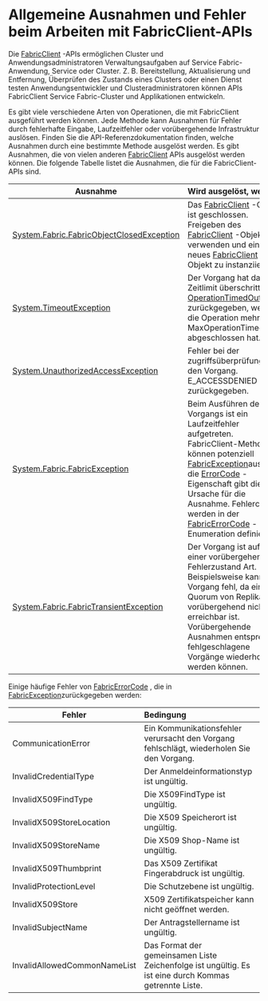 <properties
   pageTitle="Gemeinsame FabricClient-Ausnahmen | Microsoft Azure"
   description="Beschreibt die allgemeine Ausnahmen und Fehler, die beim Ausführen der Anwendung und Verwaltung Clustervorgänge FabricClient APIs ausgelöst werden können."
   services="service-fabric"
   documentationCenter=".net"
   authors="rwike77"
   manager="timlt"
   editor=""/>

<tags
   ms.service="service-fabric"
   ms.devlang="dotnet"
   ms.topic="article"
   ms.tgt_pltfrm="NA"
   ms.workload="NA"
   ms.date="08/25/2016"
   ms.author="ryanwi"/>

# <a name="common-exceptions-and-errors-when-working-with-the-fabricclient-apis"></a>Allgemeine Ausnahmen und Fehler beim Arbeiten mit FabricClient-APIs
Die [FabricClient](https://msdn.microsoft.com/library/system.fabric.fabricclient.aspx) -APIs ermöglichen Cluster und Anwendungsadministratoren Verwaltungsaufgaben auf Service Fabric-Anwendung, Service oder Cluster. Z. B. Bereitstellung, Aktualisierung und Entfernung, Überprüfen des Zustands eines Clusters oder einen Dienst testen Anwendungsentwickler und Clusteradministratoren können APIs FabricClient Service Fabric-Cluster und Applikationen entwickeln.

Es gibt viele verschiedene Arten von Operationen, die mit FabricClient ausgeführt werden können.  Jede Methode kann Ausnahmen für Fehler durch fehlerhafte Eingabe, Laufzeitfehler oder vorübergehende Infrastruktur auslösen.  Finden Sie die API-Referenzdokumentation finden, welche Ausnahmen durch eine bestimmte Methode ausgelöst werden. Es gibt Ausnahmen, die von vielen anderen [FabricClient](https://msdn.microsoft.com/library/system.fabric.fabricclient.aspx) APIs ausgelöst werden können. Die folgende Tabelle listet die Ausnahmen, die für die FabricClient-APIs sind.

|Ausnahme| Wird ausgelöst, wenn|
|---------|:-----------|
|[System.Fabric.FabricObjectClosedException](https://msdn.microsoft.com/library/system.fabric.fabricobjectclosedexception.aspx)|Das [FabricClient](https://msdn.microsoft.com/library/system.fabric.fabricclient.aspx) -Objekt ist geschlossen. Freigeben des [FabricClient](https://msdn.microsoft.com/library/system.fabric.fabricclient.aspx) -Objekts verwenden und ein neues [FabricClient](https://msdn.microsoft.com/library/system.fabric.fabricclient.aspx) -Objekt zu instanziieren. |
|[System.TimeoutException](https://msdn.microsoft.com/library/system.timeoutexception.aspx)|Der Vorgang hat das Zeitlimit überschritten. [OperationTimedOut](https://msdn.microsoft.com/library/system.fabric.fabricerrorcode.aspx) wird zurückgegeben, wenn die Operation mehr als MaxOperationTimeout abgeschlossen hat.|
|[System.UnauthorizedAccessException](https://msdn.microsoft.com/en-us/library/system.unauthorizedaccessexception.aspx)|Fehler bei der zugriffsüberprüfung für den Vorgang. E_ACCESSDENIED zurückgegeben.|
|[System.Fabric.FabricException](https://msdn.microsoft.com/library/system.fabric.fabricexception.aspx)|Beim Ausführen des Vorgangs ist ein Laufzeitfehler aufgetreten. FabricClient-Methoden können potenziell [FabricException](https://msdn.microsoft.com/library/system.fabric.fabricexception.aspx)auslösen, die [ErrorCode](https://msdn.microsoft.com/library/system.fabric.fabricexception.errorcode.aspx) -Eigenschaft gibt die Ursache für die Ausnahme. Fehlercodes werden in der [FabricErrorCode](https://msdn.microsoft.com/library/system.fabric.fabricerrorcode.aspx) -Enumeration definiert.|
|[System.Fabric.FabricTransientException](https://msdn.microsoft.com/library/system.fabric.fabrictransientexception.aspx)|Der Vorgang ist aufgrund einer vorübergehenden Fehlerzustand Art. Beispielsweise kann ein Vorgang fehl, da ein Quorum von Replikaten vorübergehend nicht erreichbar ist. Vorübergehende Ausnahmen entsprechen fehlgeschlagene Vorgänge wiederholt werden können.|

Einige häufige Fehler von [FabricErrorCode](https://msdn.microsoft.com/library/system.fabric.fabricerrorcode.aspx) , die in [FabricException](https://msdn.microsoft.com/library/system.fabric.fabricexception.aspx)zurückgegeben werden:

|Fehler| Bedingung|
|---------|:-----------|
|CommunicationError|Ein Kommunikationsfehler verursacht den Vorgang fehlschlägt, wiederholen Sie den Vorgang.|
|InvalidCredentialType|Der Anmeldeinformationstyp ist ungültig.|
|InvalidX509FindType|Die X509FindType ist ungültig.|
|InvalidX509StoreLocation|Die X509 Speicherort ist ungültig.|
|InvalidX509StoreName|Die X509 Shop-Name ist ungültig.|
|InvalidX509Thumbprint|Das X509 Zertifikat Fingerabdruck ist ungültig.|
|InvalidProtectionLevel|Die Schutzebene ist ungültig.|
|InvalidX509Store|X509 Zertifikatspeicher kann nicht geöffnet werden.|
|InvalidSubjectName|Der Antragstellername ist ungültig.|
|InvalidAllowedCommonNameList|Das Format der gemeinsamen Liste Zeichenfolge ist ungültig. Es ist eine durch Kommas getrennte Liste.|
